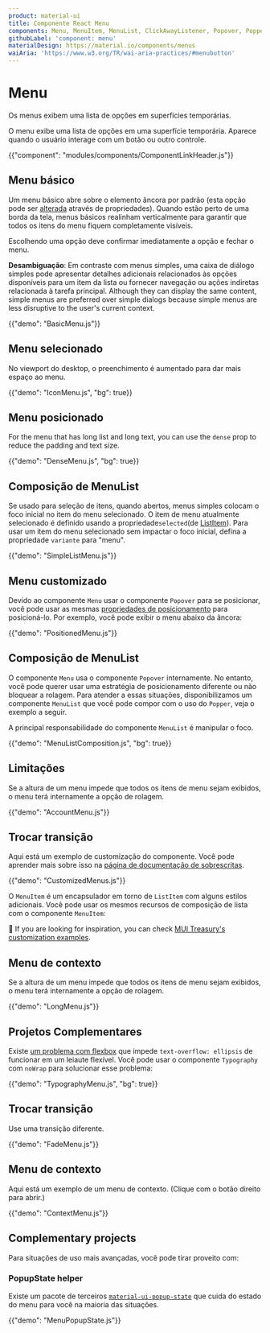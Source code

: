 ```yaml
---
product: material-ui
title: Componente React Menu
components: Menu, MenuItem, MenuList, ClickAwayListener, Popover, Popper
githubLabel: 'component: menu'
materialDesign: https://material.io/components/menus
waiAria: 'https://www.w3.org/TR/wai-aria-practices/#menubutton'
---
```


# Menu

<p class="description">Os menus exibem uma lista de opções em superfícies temporárias.</p>

O menu exibe uma lista de opções em uma superfície temporária. Aparece quando o usuário interage com um botão ou outro controle.

{{"component": "modules/components/ComponentLinkHeader.js"}}

## Menu básico

Um menu básico abre sobre o elemento âncora por padrão (esta opção pode ser [alterada](#menu-positioning) através de propriedades). Quando estão perto de uma borda da tela, menus básicos realinham verticalmente para garantir que todos os itens do menu fiquem completamente visíveis.

Escolhendo uma opção deve confirmar imediatamente a opção e fechar o menu.

**Desambiguação**: Em contraste com menus simples, uma caixa de diálogo simples pode apresentar detalhes adicionais relacionados às opções disponíveis para um item da lista ou fornecer navegação ou ações indiretas relacionada à tarefa principal. Although they can display the same content, simple menus are preferred over simple dialogs because simple menus are less disruptive to the user's current context.

{{"demo": "BasicMenu.js"}}

## Menu selecionado

No viewport do desktop, o preenchimento é aumentado para dar mais espaço ao menu.

{{"demo": "IconMenu.js", "bg": true}}

## Menu posicionado

For the menu that has long list and long text, you can use the `dense` prop to reduce the padding and text size.

{{"demo": "DenseMenu.js", "bg": true}}

## Composição de MenuList

Se usado para seleção de itens, quando abertos, menus simples colocam o foco inicial no item do menu selecionado. O item de menu atualmente selecionado é definido usando a propriedade`selected`(de [ListItem](/api/list-item/)). Para usar um item do menu selecionado sem impactar o foco inicial, defina a propriedade `variante` para "menu".

{{"demo": "SimpleListMenu.js"}}

## Menu customizado

Devido ao componente `Menu` usar o componente `Popover` para se posicionar, você pode usar as mesmas [propriedades de posicionamento](/components/popover/#anchor-playground) para posicioná-lo. Por exemplo, você pode exibir o menu abaixo da âncora:

{{"demo": "PositionedMenu.js"}}

## Composição de MenuList

O componente `Menu` usa o componente `Popover` internamente. No entanto, você pode querer usar uma estratégia de posicionamento diferente ou não bloquear a rolagem. Para atender a essas situações, disponibilizamos um componente `MenuList` que você pode compor com o uso do `Popper`, veja o exemplo a seguir.

A principal responsabilidade do componente `MenuList` é manipular o foco.

{{"demo": "MenuListComposition.js", "bg": true}}

## Limitações

Se a altura de um menu impede que todos os itens de menu sejam exibidos, o menu terá internamente a opção de rolagem.

{{"demo": "AccountMenu.js"}}

## Trocar transição

Aqui está um exemplo de customização do componente. Você pode aprender mais sobre isso na [página de documentação de sobrescritas](/customization/how-to-customize/).

{{"demo": "CustomizedMenus.js"}}

O `MenuItem` é um encapsulador em torno de `ListItem` com alguns estilos adicionais. Você pode usar os mesmos recursos de composição de lista com o componente `MenuItem`:

🎨 If you are looking for inspiration, you can check [MUI Treasury's customization examples](https://mui-treasury.com/styles/menu/).

## Menu de contexto

Se a altura de um menu impede que todos os itens de menu sejam exibidos, o menu terá internamente a opção de rolagem.

{{"demo": "LongMenu.js"}}

## Projetos Complementares

Existe [um problema com flexbox](https://bugs.chromium.org/p/chromium/issues/detail?id=327437) que impede `text-overflow: ellipsis` de funcionar em um leiaute flexível. Você pode usar o componente `Typography` com `noWrap` para solucionar esse problema:

{{"demo": "TypographyMenu.js", "bg": true}}

## Trocar transição

Use uma transição diferente.

{{"demo": "FadeMenu.js"}}

## Menu de contexto

Aqui está um exemplo de um menu de contexto. (Clique com o botão direito para abrir.)

{{"demo": "ContextMenu.js"}}

## Complementary projects

Para situações de uso mais avançadas, você pode tirar proveito com:

### PopupState helper

Existe um pacote de terceiros [`material-ui-popup-state`](https://github.com/jcoreio/material-ui-popup-state) que cuida do estado do menu para você na maioria das situações.

{{"demo": "MenuPopupState.js"}}
